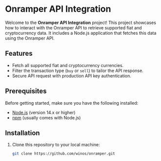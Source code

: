 # Onramper API Integration

Welcome to the **Onramper API Integration** project! This project showcases how to interact with the Onramper API to retrieve supported fiat and cryptocurrency data. It includes a Node.js application that fetches this data using the Onramper API.

## Features

- Fetch all supported fiat and cryptocurrency currencies.
- Filter the transaction type (`buy` or `sell`) to tailor the API response.
- Secure API request with production API key authentication.

## Prerequisites

Before getting started, make sure you have the following installed:

- [Node.js](https://nodejs.org/en/) (version 14.x or higher)
- [npm](https://www.npmjs.com/get-npm) (usually comes with Node.js)

## Installation

1. Clone this repository to your local machine:

   ```bash
   git clone https://github.com/winos/onramper.git
    ```

